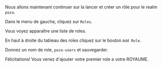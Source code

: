 Nous allons maintenant continuer sur la lancer et créer un rôle pour le realm `poza`.

Dans le menu de gauche, cliquez sur `Roles`. 

Vous voyez apparaître une liste de roles. 

En haut à droite du tableau des roles cliquez sur le bouton `Add Role`.

Donnez un nom de role, `poza-users` et sauvegarder.

Félicitations! Vous venez d'ajouter votre premier role a votre ROYAUME.

